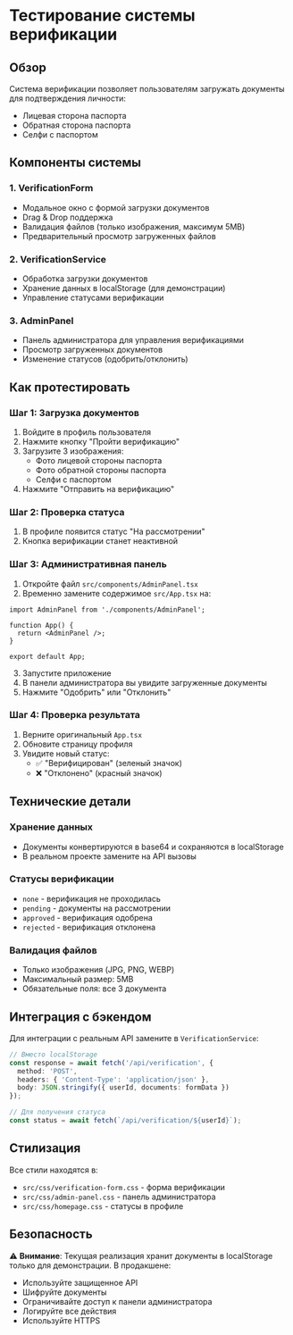 # Тестирование системы верификации

## Обзор

Система верификации позволяет пользователям загружать документы для подтверждения личности:
- Лицевая сторона паспорта
- Обратная сторона паспорта  
- Селфи с паспортом

## Компоненты системы

### 1. VerificationForm
- Модальное окно с формой загрузки документов
- Drag & Drop поддержка
- Валидация файлов (только изображения, максимум 5MB)
- Предварительный просмотр загруженных файлов

### 2. VerificationService
- Обработка загрузки документов
- Хранение данных в localStorage (для демонстрации)
- Управление статусами верификации

### 3. AdminPanel
- Панель администратора для управления верификациями
- Просмотр загруженных документов
- Изменение статусов (одобрить/отклонить)

## Как протестировать

### Шаг 1: Загрузка документов
1. Войдите в профиль пользователя
2. Нажмите кнопку "Пройти верификацию"
3. Загрузите 3 изображения:
   - Фото лицевой стороны паспорта
   - Фото обратной стороны паспорта
   - Селфи с паспортом
4. Нажмите "Отправить на верификацию"

### Шаг 2: Проверка статуса
1. В профиле появится статус "На рассмотрении"
2. Кнопка верификации станет неактивной

### Шаг 3: Административная панель
1. Откройте файл `src/components/AdminPanel.tsx`
2. Временно замените содержимое `src/App.tsx` на:
```tsx
import AdminPanel from './components/AdminPanel';

function App() {
  return <AdminPanel />;
}

export default App;
```
3. Запустите приложение
4. В панели администратора вы увидите загруженные документы
5. Нажмите "Одобрить" или "Отклонить"

### Шаг 4: Проверка результата
1. Верните оригинальный `App.tsx`
2. Обновите страницу профиля
3. Увидите новый статус:
   - ✅ "Верифицирован" (зеленый значок)
   - ❌ "Отклонено" (красный значок)

## Технические детали

### Хранение данных
- Документы конвертируются в base64 и сохраняются в localStorage
- В реальном проекте замените на API вызовы

### Статусы верификации
- `none` - верификация не проходилась
- `pending` - документы на рассмотрении
- `approved` - верификация одобрена
- `rejected` - верификация отклонена

### Валидация файлов
- Только изображения (JPG, PNG, WEBP)
- Максимальный размер: 5MB
- Обязательные поля: все 3 документа

## Интеграция с бэкендом

Для интеграции с реальным API замените в `VerificationService`:

```typescript
// Вместо localStorage
const response = await fetch('/api/verification', {
  method: 'POST',
  headers: { 'Content-Type': 'application/json' },
  body: JSON.stringify({ userId, documents: formData })
});

// Для получения статуса
const status = await fetch(`/api/verification/${userId}`);
```

## Стилизация

Все стили находятся в:
- `src/css/verification-form.css` - форма верификации
- `src/css/admin-panel.css` - панель администратора
- `src/css/homepage.css` - статусы в профиле

## Безопасность

⚠️ **Внимание**: Текущая реализация хранит документы в localStorage только для демонстрации. В продакшене:
- Используйте защищенное API
- Шифруйте документы
- Ограничивайте доступ к панели администратора
- Логируйте все действия
- Используйте HTTPS
